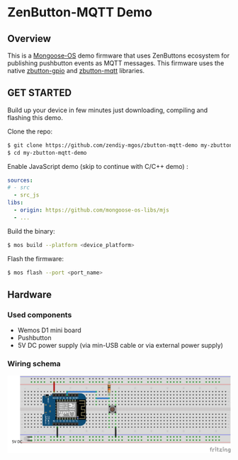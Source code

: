 # ZenButton-MQTT Demo 
## Overview
This is a [Mongoose-OS](https://mongoose-os.com/) demo firmware that uses ZenButtons ecosystem for publishing pushbutton events as MQTT messages. This firmware uses the native [zbutton-gpio](https://github.com/zendiy-mgos/zbutton-gpio) and [zbutton-mqtt](https://github.com/zendiy-mgos/zbutton-mqtt) libraries.
## GET STARTED
Build up your device in few minutes just downloading, compiling and flashing this demo.

Clone the repo:
```bash
$ git clone https://github.com/zendiy-mgos/zbutton-mqtt-demo my-zbutton-mqtt-demo
$ cd my-zbutton-mqtt-demo
```
Enable JavaScript demo (skip to continue with C/C++ demo) :
```yaml
sources:
# - src
  - src_js
libs:
  - origin: https://github.com/mongoose-os-libs/mjs
  - ...
```
Build the binary:
```bash
$ mos build --platform <device_platform>
```
Flash the firmware:
```bash
$ mos flash --port <port_name>
```
## Hardware
### Used components
 - Wemos D1 mini board
 - Pushbutton
 - 5V DC power supply (via min-USB cable or via external power supply)
### Wiring schema
![zbutton-mqtt demo wiring schema](docs/zbutton-mqtt-demo-sketch_bb.png)

